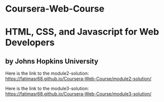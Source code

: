 # Coursera-Web-Course
# HTML, CSS, and Javascript for Web Developers
## by Johns Hopkins University

Here is the link to the module2-solution:
https://fatimasr68.github.io/Coursera-Web-Course/module2-solution/

Here is the link to the module3-solution: 
https://fatimasr68.github.io/Coursera-Web-Course/module3-solution/
